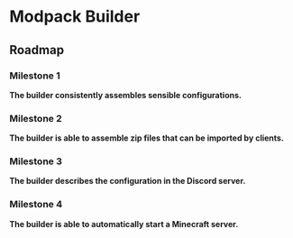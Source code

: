 # Modpack Builder

## Roadmap

### Milestone 1
**The builder consistently assembles sensible configurations.**

### Milestone 2
**The builder is able to assemble zip files that can be imported by clients.**

### Milestone 3
**The builder describes the configuration in the Discord server.**

### Milestone 4
**The builder is able to automatically start a Minecraft server.**